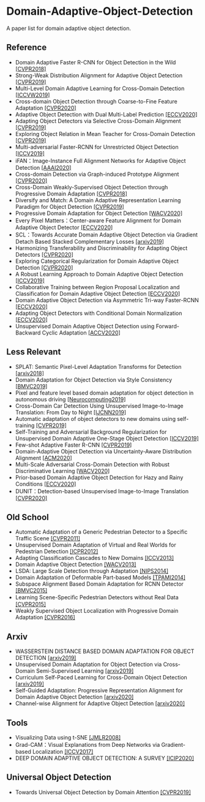 # Domain-Adaptive-Object-Detection
A paper list for domain adaptive object detection.

## Reference
- Domain Adaptive Faster R-CNN for Object Detection in the Wild [[CVPR2018]](http://openaccess.thecvf.com/content_cvpr_2018/papers/Chen_Domain_Adaptive_Faster_CVPR_2018_paper.pdf)
- Strong-Weak Distribution Alignment for Adaptive Object Detection [[CVPR2019]](https://openaccess.thecvf.com/content_CVPR_2019/papers/Saito_Strong-Weak_Distribution_Alignment_for_Adaptive_Object_Detection_CVPR_2019_paper.pdf)
- Multi-Level Domain Adaptive Learning for Cross-Domain Detection [[ICCVW2019]](https://openaccess.thecvf.com/content_ICCVW_2019/papers/TASK-CV/Xie_Multi-Level_Domain_Adaptive_Learning_for_Cross-Domain_Detection_ICCVW_2019_paper.pdf)
- Cross-domain Object Detection through Coarse-to-Fine Feature Adaptation [[CVPR2020]](https://openaccess.thecvf.com/content_CVPR_2020/papers/Zheng_Cross-domain_Object_Detection_through_Coarse-to-Fine_Feature_Adaptation_CVPR_2020_paper.pdf)
- Adaptive Object Detection with Dual Multi-Label Prediction [[ECCV2020]](https://www.ecva.net/papers/eccv_2020/papers_ECCV/papers/123730052.pdf)
- Adapting Object Detectors via Selective Cross-Domain Alignment [[CVPR2019]](https://openaccess.thecvf.com/content_CVPR_2019/papers/Zhu_Adapting_Object_Detectors_via_Selective_Cross-Domain_Alignment_CVPR_2019_paper.pdf)
- Exploring Object Relation in Mean Teacher for Cross-Domain Detection [[CVPR2019]](http://openaccess.thecvf.com/content_CVPR_2019/papers/Cai_Exploring_Object_Relation_in_Mean_Teacher_for_Cross-Domain_Detection_CVPR_2019_paper.pdf)
- Multi-adversarial Faster-RCNN for Unrestricted Object Detection [[ICCV2019]](https://openaccess.thecvf.com/content_ICCV_2019/papers/He_Multi-Adversarial_Faster-RCNN_for_Unrestricted_Object_Detection_ICCV_2019_paper.pdf)
- iFAN：Image-Instance Full Alignment Networks for Adaptive Object Detection [[AAAI2020]](https://arxiv.org/abs/2003.04132)
- Cross-domain Detection via Graph-induced Prototype Alignment [[CVPR2020]](https://openaccess.thecvf.com/content_CVPR_2020/papers/Xu_Cross-Domain_Detection_via_Graph-Induced_Prototype_Alignment_CVPR_2020_paper.pdf)
- Cross-Domain Weakly-Supervised Object Detection through Progressive Domain Adaptation [[CVPR2018]](http://openaccess.thecvf.com/content_cvpr_2018/papers/Inoue_Cross-Domain_Weakly-Supervised_Object_CVPR_2018_paper.pdf)
- Diversify and Match: A Domain Adaptive Representation Learning Paradigm for Object Detection [[CVPR2019]](https://openaccess.thecvf.com/content_CVPR_2019/papers/Kim_Diversify_and_Match_A_Domain_Adaptive_Representation_Learning_Paradigm_for_CVPR_2019_paper.pdf)
- Progressive Domain Adaptation for Object Detection [[WACV2020]](http://openaccess.thecvf.com/content_WACV_2020/papers/Hsu_Progressive_Domain_Adaptation_for_Object_Detection_WACV_2020_paper.pdf)
- Every Pixel Matters：Center-aware Feature Alignment for Domain Adaptive Object Detector [[ECCV2020]](https://www.ecva.net/papers/eccv_2020/papers_ECCV/papers/123540698.pdf)
- SCL：Towards Accurate Domain Adaptive Object Detection via Gradient Detach Based Stacked Complementary Losses [[arxiv2019]](https://arxiv.org/abs/1911.02559)
- Harmonizing Transferability and Discriminability for Adapting Object Detectors [[CVPR2020]](https://openaccess.thecvf.com/content_CVPR_2020/papers/Chen_Harmonizing_Transferability_and_Discriminability_for_Adapting_Object_Detectors_CVPR_2020_paper.pdf)
- Exploring Categorical Regularization for Domain Adaptive Object Detection [[CVPR2020]](https://openaccess.thecvf.com/content_CVPR_2020/papers/Xu_Exploring_Categorical_Regularization_for_Domain_Adaptive_Object_Detection_CVPR_2020_paper.pdf)
- A Robust Learning Approach to Domain Adaptive Object Detection [[ICCV2019]](http://openaccess.thecvf.com/content_ICCV_2019/papers/Khodabandeh_A_Robust_Learning_Approach_to_Domain_Adaptive_Object_Detection_ICCV_2019_paper.pdf)
- Collaborative Training between Region Proposal Localization and Classification for Domain Adaptive Object Detection [[ECCV2020]](https://www.ecva.net/papers/eccv_2020/papers_ECCV/papers/123630086.pdf)
- Domain Adaptive Object Detection via Asymmetric Tri-way Faster-RCNN [[ECCV2020]](https://www.ecva.net/papers/eccv_2020/papers_ECCV/papers/123690307.pdf)
- Adapting Object Detectors with Conditional Domain Normalization [[ECCV2020]](https://www.ecva.net/papers/eccv_2020/papers_ECCV/papers/123560392.pdf)
- Unsupervised Domain Adaptive Object Detection using Forward-Backward Cyclic Adaptation [[ACCV2020]](https://openaccess.thecvf.com/content/ACCV2020/papers/Yang_Unsupervised_Domain_Adaptive_Object_Detection_using_Forward-Backward_Cyclic_Adaptation_ACCV_2020_paper.pdf)

## Less Relevant
- SPLAT: Semantic Pixel-Level Adaptation Transforms for Detection [[arxiv2018]](https://arxiv.org/abs/1812.00929)
- Domain Adaptation for Object Detection via Style Consistency [[BMVC2019]](https://arxiv.org/abs/1911.10033v1)
- Pixel and feature level based domain adaptation for object detection in autonomous driving [[Neurocomputing2019]](https://arxiv.org/abs/1810.00345v1)
- Cross-Domain Car Detection Using Unsupervised Image-to-Image Translation: From Day to Night [[IJCNN2019]](https://ieeexplore.ieee.org/document/8852008)
- Automatic adaptation of object detectors to new domains using self-training [[CVPR2019]](https://openaccess.thecvf.com/content_CVPR_2019/papers/RoyChowdhury_Automatic_Adaptation_of_Object_Detectors_to_New_Domains_Using_Self-Training_CVPR_2019_paper.pdf)
- Self-Training and Adversarial Background Regularization for Unsupervised Domain Adaptive One-Stage Object Detection [[ICCV2019]](https://openaccess.thecvf.com/content_ICCV_2019/papers/Kim_Self-Training_and_Adversarial_Background_Regularization_for_Unsupervised_Domain_Adaptive_One-Stage_ICCV_2019_paper.pdf)
- Few-shot Adaptive Faster R-CNN [[CVPR2019]](https://openaccess.thecvf.com/content_CVPR_2019/papers/Wang_Few-Shot_Adaptive_Faster_R-CNN_CVPR_2019_paper.pdf)
- Domain-Adaptive Object Detection via Uncertainty-Aware Distribution Alignment [[ACM2020]](https://dl.acm.org/doi/pdf/10.1145/3394171.3413553)
- Multi-Scale Adversarial Cross-Domain Detection with Robust Discriminative Learning [[WACV2020]](https://openaccess.thecvf.com/content_WACV_2020/papers/Pan_Multi-Scale_Adversarial_Cross-Domain_Detection_with_Robust_Discriminative_Learning_WACV_2020_paper.pdf)
- Prior-based Domain Adaptive Object Detection for Hazy and Rainy Conditions [[ECCV2020]](https://www.ecva.net/papers/eccv_2020/papers_ECCV/papers/123590749.pdf)
- DUNIT：Detection-based Unsupervised Image-to-Image Translation [[CVPR2020]](https://openaccess.thecvf.com/content_CVPR_2020/papers/Bhattacharjee_DUNIT_Detection-Based_Unsupervised_Image-to-Image_Translation_CVPR_2020_paper.pdf)

## Old School
- Automatic Adaptation of a Generic Pedestrian Detector to a Specific Traffic Scene [[CVPR2011]](https://ieeexplore.ieee.org/document/5995698/similar#similar)
- Unsupervised Domain Adaptation of Virtual and Real Worlds for Pedestrian Detection [[ICPR2012]](https://ieeexplore.ieee.org/document/6460917)
- Adapting Classification Cascades to New Domains [[ICCV2013]](https://ieeexplore.ieee.org/document/6751122)
- Domain Adaptive Object Detection [[WACV2013]](http://citeseerx.ist.psu.edu/viewdoc/download;jsessionid=0E94F54E632644698E05DC9BEB223885?doi=10.1.1.295.6188&rep=rep1&type=pdf)
- LSDA: Large Scale Detection through Adaptation [[NIPS2014]](http://papers.nips.cc/paper/5418-lsda-large-scale-detection-through-adaptation)
- Domain Adaptation of Deformable Part-based Models [[TPAMI2014]](https://ieeexplore.ieee.org/document/6824789)
- Subspace Alignment Based Domain Adaptation for RCNN Detector [[BMVC2015]](https://arxiv.org/abs/1507.05578v1)
- Learning Scene-Speciﬁc Pedestrian Detectors without Real Data [[CVPR2015]](http://openaccess.thecvf.com/content_cvpr_2015/papers/Hattori_Learning_Scene-Specific_Pedestrian_2015_CVPR_paper.pdf)
- Weakly Supervised Object Localization with Progressive Domain Adaptation [[CVPR2016]](http://openaccess.thecvf.com/content_cvpr_2016/papers/Li_Weakly_Supervised_Object_CVPR_2016_paper.pdf)

## Arxiv
- WASSERSTEIN DISTANCE BASED DOMAIN ADAPTATION FOR OBJECT DETECTION [[arxiv2019]](https://arxiv.org/abs/1909.08675?context=cs.CV)
- Unsupervised Domain Adaptation for Object Detection via Cross-Domain Semi-Supervised Learning [[arxiv2019]](https://arxiv.org/abs/1911.07158?context=cs.CV)
- Curriculum Self-Paced Learning for Cross-Domain Object Detection [[arxiv2019]](https://arxiv.org/abs/1911.06849?context=cs.CV)
- Self-Guided Adaptation: Progressive Representation Alignment for Domain Adaptive Object Detection [[arxiv2020]](https://arxiv.org/abs/2003.08777)
- Channel-wise Alignment for Adaptive Object Detection [[arxiv2020]](https://arxiv.org/abs/2009.02862?context=cs)

## Tools
- Visualizing Data using t-SNE [[JMLR2008]](https://jmlr.csail.mit.edu/papers/v9/vandermaaten08a.html)
- Grad-CAM：Visual Explanations from Deep Networks via Gradient-based Localization [[ICCV2017]](https://ieeexplore.ieee.org/document/8237336)
- DEEP DOMAIN ADAPTIVE OBJECT DETECTION: A SURVEY [[ICIP2020]](https://arxiv.org/abs/2002.06797v1)

## Universal Object Detection
- Towards Universal Object Detection by Domain Attention [[CVPR2019]](https://openaccess.thecvf.com/content_CVPR_2019/papers/Wang_Towards_Universal_Object_Detection_by_Domain_Attention_CVPR_2019_paper.pdf)
